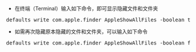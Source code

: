 







* 在终端（Terminal）输入如下命令，即可显示隐藏文件和文件夹
<pre>
defaults write com.apple.finder AppleShowAllFiles -boolean true ; killall Finder
</pre>


* 如需再次隐藏原本隐藏的文件和文件夹，可以输入如下命令
<pre>
defaults write com.apple.finder AppleShowAllFiles -boolean false ; killall Finde
</pre>